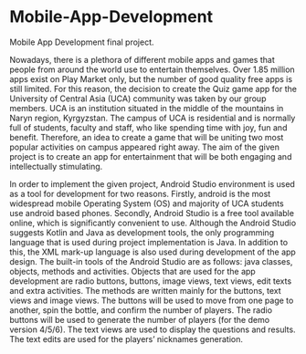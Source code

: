 # Mobile-App-Development
Mobile App Development final project. 

Nowadays, there is a plethora of different mobile apps and games that people from around the world use to entertain themselves. Over 1.85 million apps exist on Play Market only, but the number of good quality free apps is still limited. For this reason, the decision to create the Quiz game app for the University of Central Asia (UCA) community was taken by our group members. UCA is an institution situated in the middle of the mountains in Naryn region, Kyrgyzstan. The campus of UCA is residential and is normally full of students, faculty and staff, who like spending time with joy, fun and benefit. Therefore, an idea to create a game that will be uniting two most popular activities on campus appeared right away. The aim of the given project is to create an app for entertainment that will be both engaging and intellectually stimulating.

In order to implement the given project, Android Studio environment is used as a tool for development for two reasons. Firstly, android is the most widespread mobile Operating System (OS) and majority of UCA students use android based phones. Secondly, Android Studio is a free tool available online, which is significantly convenient to use. Although the Android Studio suggests Kotlin and Java as development tools, the only programming language that is used during project implementation is Java. In addition to this, the XML mark-up language is also used during development of the app design. 
The built-in tools of the Android Studio are as follows: java classes, objects, methods and activities. Objects that are used for the app development are radio buttons, buttons, image views, text views, edit texts and extra activities. The methods are written mainly for the buttons, text views and image views. The buttons will be used to move from one page to another, spin the bottle, and confirm the number of players. The radio buttons will be used to generate the number of players (for the demo version 4/5/6). The text views are used to display the questions and results. The text edits are used for the players’ nicknames generation. 

